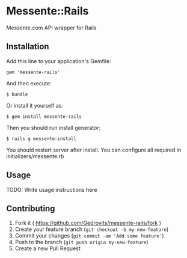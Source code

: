 # Messente::Rails

Messente.com API wrapper for Rails

## Installation

Add this line to your application's Gemfile:

    gem 'messente-rails'

And then execute:

    $ bundle

Or install it yourself as:

    $ gem install messente-rails

Then you should run install generator:

    $ rails g messente:install
    
You should restart server after install. You can configure all required in initializers/messente.rb

## Usage

TODO: Write usage instructions here

## Contributing

1. Fork it ( https://github.com/Gedrovits/messente-rails/fork )
2. Create your feature branch (`git checkout -b my-new-feature`)
3. Commit your changes (`git commit -am 'Add some feature'`)
4. Push to the branch (`git push origin my-new-feature`)
5. Create a new Pull Request
